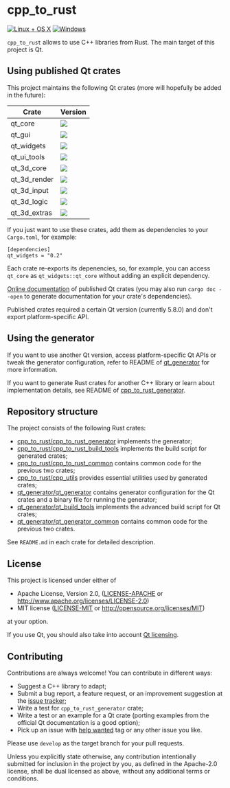 # cpp_to_rust

[![Linux + OS X](https://travis-ci.org/rust-qt/cpp_to_rust.svg?branch=master)](https://travis-ci.org/rust-qt/cpp_to_rust)
[![Windows](https://ci.appveyor.com/api/projects/status/m4yo29j2f5wfu3w0/branch/master?svg=true)](https://ci.appveyor.com/project/Riateche/cpp-to-rust)

`cpp_to_rust` allows to use C++ libraries from Rust. The main target of this project is Qt.

## Using published Qt crates

This project maintains the following Qt crates (more will hopefully be added in the future):

| Crate       | Version |
| ----------- | ------- |
| qt_core     | [![](http://meritbadge.herokuapp.com/qt_core)](https://crates.io/crates/qt_core) |
| qt_gui      | [![](http://meritbadge.herokuapp.com/qt_gui)](https://crates.io/crates/qt_gui) |
| qt_widgets  | [![](http://meritbadge.herokuapp.com/qt_widgets)](https://crates.io/crates/qt_widgets) |
| qt_ui_tools | [![](http://meritbadge.herokuapp.com/qt_ui_tools)](https://crates.io/crates/qt_ui_tools) |
| qt_3d_core | [![](http://meritbadge.herokuapp.com/qt_3d_core)](https://crates.io/crates/qt_3d_core) |
| qt_3d_render | [![](http://meritbadge.herokuapp.com/qt_3d_render)](https://crates.io/crates/qt_3d_render) |
| qt_3d_input | [![](http://meritbadge.herokuapp.com/qt_3d_input)](https://crates.io/crates/qt_3d_input) |
| qt_3d_logic | [![](http://meritbadge.herokuapp.com/qt_3d_logic)](https://crates.io/crates/qt_3d_logic) |
| qt_3d_extras | [![](http://meritbadge.herokuapp.com/qt_3d_extras)](https://crates.io/crates/qt_3d_extras) |

If you just want to use these crates, add them as dependencies to your `Cargo.toml`, for example:

```
[dependencies]
qt_widgets = "0.2"
```

Each crate re-exports its depenencies, so, for example, you can access `qt_core` as `qt_widgets::qt_core` without adding an explicit dependency.

[Online documentation](https://rust-qt.github.io/rustdoc/qt/qt_core) of published Qt crates (you may also run `cargo doc --open` to generate documentation for your crate's dependencies).

Published crates required a certain Qt version (currently 5.8.0) and don't export platform-specific API.

## Using the generator

If you want to use another Qt version, access platform-specific Qt APIs or tweak the generator configuration, refer to README of [qt_generator](https://github.com/rust-qt/cpp_to_rust/tree/master/qt_generator/qt_generator) for more information.

If you want to generate Rust crates for another C++ library or learn about implementation details, see README of [cpp_to_rust_generator](https://github.com/rust-qt/cpp_to_rust/tree/master/cpp_to_rust/cpp_to_rust_generator).

## Repository structure

The project consists of the following Rust crates:

- [cpp_to_rust/cpp_to_rust_generator](https://github.com/rust-qt/cpp_to_rust/tree/master/cpp_to_rust/cpp_to_rust_generator) implements the generator;
- [cpp_to_rust/cpp_to_rust_build_tools](https://github.com/rust-qt/cpp_to_rust/tree/master/cpp_to_rust/cpp_to_rust_build_tools) implements the build script for generated crates;
- [cpp_to_rust/cpp_to_rust_common](https://github.com/rust-qt/cpp_to_rust/tree/master/cpp_to_rust/cpp_to_rust_common) contains common code for the previous two crates;
- [cpp_to_rust/cpp_utils](https://github.com/rust-qt/cpp_to_rust/tree/master/cpp_to_rust/cpp_utils) provides essential utilities used by generated crates;
- [qt_generator/qt_generator](https://github.com/rust-qt/cpp_to_rust/tree/master/qt_generator/qt_generator) contains generator configuration for the Qt crates and a binary file for running the generator;
- [qt_generator/qt_build_tools](https://github.com/rust-qt/cpp_to_rust/tree/master/qt_generator/qt_build_tools) implements the advanced build script for Qt crates;
- [qt_generator/qt_generator_common](https://github.com/rust-qt/cpp_to_rust/tree/master/qt_generator/qt_generator_common) contains common code for the previous two crates.

See `README.md` in each crate for detailed description.

## License

This project is licensed under either of

 * Apache License, Version 2.0, ([LICENSE-APACHE](LICENSE-APACHE) or
   http://www.apache.org/licenses/LICENSE-2.0)
 * MIT license ([LICENSE-MIT](LICENSE-MIT) or
   http://opensource.org/licenses/MIT)

at your option.

If you use Qt, you should also take into account [Qt licensing](https://www.qt.io/licensing/).

## Contributing

Contributions are always welcome! You can contribute in different ways:

- Suggest a C++ library to adapt;
- Submit a bug report, a feature request, or an improvement suggestion at the [issue tracker](https://github.com/rust-qt/cpp_to_rust/issues);
- Write a test for `cpp_to_rust_generator` crate;
- Write a test or an example for a Qt crate (porting examples from the official Qt documentation is a good option);
- Pick up an issue with [help wanted](https://github.com/rust-qt/cpp_to_rust/labels/help%20wanted) tag or any other issue you like.

Please use `develop` as the target branch for your pull requests.

Unless you explicitly state otherwise, any contribution intentionally submitted
for inclusion in the project by you, as defined in the Apache-2.0 license, shall be
dual licensed as above, without any additional terms or conditions.
